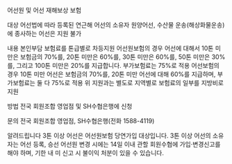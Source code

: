 어선원 및 어선 재해보상 보험

대상
어선법에 따라 등록된 연근해 어선의 소유자
원양어선, 수산물 운송(해상화물운송)에 종사하는 어선은 지원 불가

내용
본인부담 보험료를 톤급별로 차등지원
어선원보험의 경우 어선에 대해서 10톤 미만은 보험금의 70%를, 20톤 미만은 60%를, 30톤 미만은 60%를, 50톤 미만은 30%를, 그리고 100톤 미만은 20%를 지급합니다. 부가보험료는 75%로 적용
어선보험의 경우 10톤 미만 어선은 보험금의 70%를, 20톤 미만 어선에 대해 60%를 지급하며, 부가보험료는 둘 다 75%로 적용
위 지원과는 별도로 지역별로 보험료의 일부를 지방비로 지원

방법
전국 회원조합 영업점 및 SH수협은행에 신청

문의
전국 회원조합 영업점,
SH수협은행(전화 1588-4119)

알려드립니다
3톤 이상 어선은 어선원보험 당연가입 대상입니다.
3톤 이상 어선의 소유자는 어선 등록, 승선 어선원 변경 시에는 14일 이내 관할 회원수협에 가입·변경신고를 해야 하며, 기한 내 미 신고 시 불이익 처분이 있을 수 있습니다.
